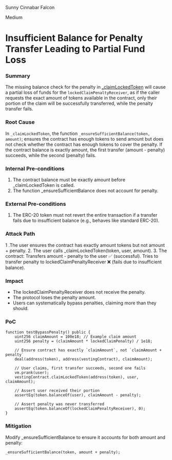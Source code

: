 Sunny Cinnabar Falcon

Medium

# Insufficient Balance for Penalty Transfer Leading to Partial Fund Loss

### Summary

The missing balance check for the penalty in [_claimLockedToken](https://github.com/sherlock-audit/2025-03-symm-io-stacking/blob/main/token/contracts/vesting/Vesting.sol#L281) will cause a partial loss of funds for the `lockedClaimPenaltyReceiver`, as if the caller requests the exact amount of tokens available in the contract, only their portion of the claim will be successfully transferred, while the penalty transfer fails.

### Root Cause

In `_claimLockedToken`, the function `_ensureSufficientBalance(token, amount)`; ensures the contract has enough tokens to send amount but does not check whether the contract has enough tokens to cover the penalty. If the contract balance is exactly amount, the first transfer (amount - penalty) succeeds, while the second (penalty) fails.

### Internal Pre-conditions

1. The contract balance must be exactly amount before _claimLockedToken is called.
2. The function _ensureSufficientBalance does not account for penalty.

### External Pre-conditions

1. The ERC-20 token must not revert the entire transaction if a transfer fails due to insufficient balance (e.g., behaves like standard ERC-20).

### Attack Path

1 .The user ensures the contract has exactly amount tokens but not amount + penalty.
2. The user calls _claimLockedToken(token, user, amount).
3. The contract:
Transfers amount - penalty to the user ✅ (successful).
Tries to transfer penalty to lockedClaimPenaltyReceiver ❌ (fails due to insufficient balance).

### Impact

- The lockedClaimPenaltyReceiver does not receive the penalty.
- The protocol loses the penalty amount.
- Users can systematically bypass penalties, claiming more than they should.


### PoC

```Solidity
function testBypassPenalty() public {
    uint256 claimAmount = 100e18; // Example claim amount
    uint256 penalty = (claimAmount * lockedClaimPenalty) / 1e18;

    // Ensure contract has exactly `claimAmount`, not `claimAmount + penalty`
    deal(address(token), address(vestingContract), claimAmount);

    // User claims, first transfer succeeds, second one fails
    vm.prank(user);
    vestingContract.claimLockedToken(address(token), user, claimAmount);

    // Assert user received their portion
    assertEq(token.balanceOf(user), claimAmount - penalty);
    
    // Assert penalty was never transferred
    assertEq(token.balanceOf(lockedClaimPenaltyReceiver), 0);
}

```

### Mitigation

Modify _ensureSufficientBalance to ensure it accounts for both amount and penalty:
```Solidity
_ensureSufficientBalance(token, amount + penalty);
```